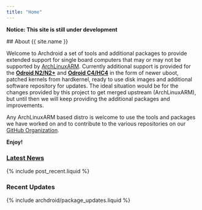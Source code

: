 ```yaml
---
title: "Home"
---
```

**Notice: This site is still under development**

<div class="container-fluid">
<div class="row">

<div class="col-md-9">
<div class="box" markdown="1">
## About {{ site.name }}

Welcome to Archdroid a set of tools and additional packages to provide extended
support for single board computers that may or may not be supported by
[ArchLinuxARM].
Currently additional support is provided for the **[Odroid N2/N2+]** and
**[Odroid C4/HC4]** in the form of newer uboot, patched kernels from hardkernel,
ready to use disk images and additional software repository for updates.
The ideal situation would be for the changes provided by this project to get
merged upstream (ArchLinuxARM), but until then we will keep providing the
additional packages and improvements.

Any ArchLinuxARM based distro is welcome to use the tools and packages we have
worked on and to contribute to the various repositories on our [GitHub Organization].

**Enjoy!**


[ArchLinuxARM]:        https://archlinuxarm.org
[GitHub Organization]: https://github.com/archdroid-org
[Odroid N2/N2+]:       https://www.hardkernel.com/shop/odroid-n2-with-4gbyte-ram-2/
[Odroid C4/HC4]:       https://www.hardkernel.com/shop/odroid-c4/
</div>

<div id="news">
<h3>
<a href="/news/" title="Browse the news archives">Latest News</a>
<span class="arrow"></span>
</h3>

<div markdown="1">
{% include post_recent.liquid %}
</div>
</div>
</div>

<div class="col-md-3">
<h3 class="box-title">Recent Updates</h3>
<div class="box" markdown="1">
{% include archdroid/package_updates.liquid %}
</div>
</div>

</div>
</div>

